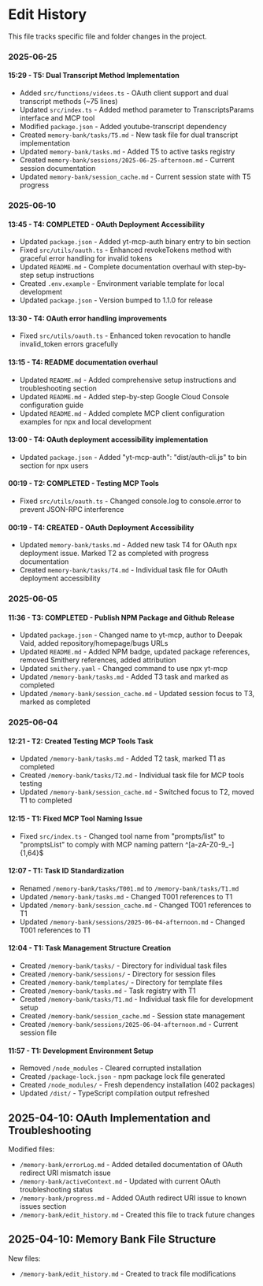 # Edit History

This file tracks specific file and folder changes in the project.

### 2025-06-25

#### 15:29 - T5: Dual Transcript Method Implementation
- Added `src/functions/videos.ts` - OAuth client support and dual transcript methods (~75 lines)
- Updated `src/index.ts` - Added method parameter to TranscriptsParams interface and MCP tool
- Modified `package.json` - Added youtube-transcript dependency
- Created `memory-bank/tasks/T5.md` - New task file for dual transcript implementation
- Updated `memory-bank/tasks.md` - Added T5 to active tasks registry
- Created `memory-bank/sessions/2025-06-25-afternoon.md` - Current session documentation
- Updated `memory-bank/session_cache.md` - Current session state with T5 progress

### 2025-06-10

#### 13:45 - T4: COMPLETED - OAuth Deployment Accessibility
- Updated `package.json` - Added yt-mcp-auth binary entry to bin section
- Fixed `src/utils/oauth.ts` - Enhanced revokeTokens method with graceful error handling for invalid tokens
- Updated `README.md` - Complete documentation overhaul with step-by-step setup instructions
- Created `.env.example` - Environment variable template for local development
- Updated `package.json` - Version bumped to 1.1.0 for release

#### 13:30 - T4: OAuth error handling improvements
- Fixed `src/utils/oauth.ts` - Enhanced token revocation to handle invalid_token errors gracefully

#### 13:15 - T4: README documentation overhaul
- Updated `README.md` - Added comprehensive setup instructions and troubleshooting section
- Updated `README.md` - Added step-by-step Google Cloud Console configuration guide
- Updated `README.md` - Added complete MCP client configuration examples for npx and local development

#### 13:00 - T4: OAuth deployment accessibility implementation
- Updated `package.json` - Added "yt-mcp-auth": "dist/auth-cli.js" to bin section for npx users

#### 00:19 - T2: COMPLETED - Testing MCP Tools
- Fixed `src/utils/oauth.ts` - Changed console.log to console.error to prevent JSON-RPC interference

#### 00:19 - T4: CREATED - OAuth Deployment Accessibility  
- Updated `memory-bank/tasks.md` - Added new task T4 for OAuth npx deployment issue. Marked T2 as completed with progress documentation
- Created `memory-bank/tasks/T4.md` - Individual task file for OAuth deployment accessibility

### 2025-06-05

#### 11:36 - T3: COMPLETED - Publish NPM Package and Github Release
- Updated `package.json` - Changed name to yt-mcp, author to Deepak Vaid, added repository/homepage/bugs URLs
- Updated `README.md` - Added NPM badge, updated package references, removed Smithery references, added attribution
- Updated `smithery.yaml` - Changed command to use npx yt-mcp
- Updated `/memory-bank/tasks.md` - Added T3 task and marked as completed
- Updated `/memory-bank/session_cache.md` - Updated session focus to T3, marked as completed

### 2025-06-04

#### 12:21 - T2: Created Testing MCP Tools Task
- Updated `/memory-bank/tasks.md` - Added T2 task, marked T1 as completed
- Created `/memory-bank/tasks/T2.md` - Individual task file for MCP tools testing
- Updated `/memory-bank/session_cache.md` - Switched focus to T2, moved T1 to completed

#### 12:15 - T1: Fixed MCP Tool Naming Issue
- Fixed `src/index.ts` - Changed tool name from "prompts/list" to "promptsList" to comply with MCP naming pattern ^[a-zA-Z0-9_-]{1,64}$

#### 12:07 - T1: Task ID Standardization  
- Renamed `/memory-bank/tasks/T001.md` to `/memory-bank/tasks/T1.md`
- Updated `/memory-bank/tasks.md` - Changed T001 references to T1
- Updated `/memory-bank/session_cache.md` - Changed T001 references to T1  
- Updated `/memory-bank/sessions/2025-06-04-afternoon.md` - Changed T001 references to T1

#### 12:04 - T1: Task Management Structure Creation
- Created `/memory-bank/tasks/` - Directory for individual task files
- Created `/memory-bank/sessions/` - Directory for session files
- Created `/memory-bank/templates/` - Directory for template files
- Created `/memory-bank/tasks.md` - Task registry with T1
- Created `/memory-bank/tasks/T1.md` - Individual task file for development setup
- Created `/memory-bank/session_cache.md` - Session state management
- Created `/memory-bank/sessions/2025-06-04-afternoon.md` - Current session file

#### 11:57 - T1: Development Environment Setup
- Removed `/node_modules` - Cleared corrupted installation
- Created `/package-lock.json` - npm package lock file generated
- Created `/node_modules/` - Fresh dependency installation (402 packages)
- Updated `/dist/` - TypeScript compilation output refreshed

## 2025-04-10: OAuth Implementation and Troubleshooting

Modified files:
- `/memory-bank/errorLog.md` - Added detailed documentation of OAuth redirect URI mismatch issue
- `/memory-bank/activeContext.md` - Updated with current OAuth troubleshooting status
- `/memory-bank/progress.md` - Added OAuth redirect URI issue to known issues section
- `/memory-bank/edit_history.md` - Created this file to track future changes

## 2025-04-10: Memory Bank File Structure

New files:
- `/memory-bank/edit_history.md` - Created to track file modifications
